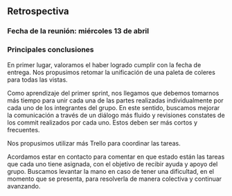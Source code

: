 ## Retrospectiva

### Fecha de la reunión: miércoles 13 de abril

### Principales conclusiones

En primer lugar, valoramos el haber logrado cumplir con la fecha de entrega. Nos propusimos retomar la unificación de una paleta de coleres para todas las vistas.

Como aprendizaje del primer sprint, nos llegamos que debemos tomarnos más tiempo para unir cada una de las partes realizadas individualmente por cada uno de los integrantes del grupo. En este sentido, buscamos mejorar la comunicación a través de un diálogo más fluido y revisiones constates de los commit realizados por cada uno. Estos deben ser más cortos y frecuentes.

Nos propusimos utilizar más Trello para coordinar las tareas.

Acordamos estar en contacto para comentar en que estado están las tareas que cada uno tiene asignada, con el objetivo de recibir ayuda y apoyo del grupo. Buscamos levantar la mano en caso de tener una dificultad, en el momento que se presenta, para resolverla de manera colectiva y continuar avanzando.
